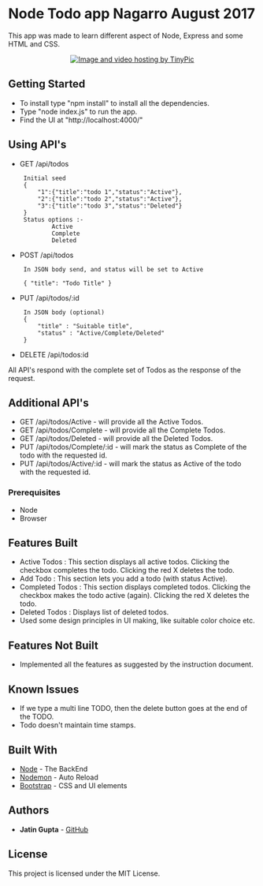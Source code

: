 # Node Todo app Nagarro August 2017

This app was made to learn different aspect of Node, Express and some HTML and CSS.

<p align="center">
<a href="http://imgur.com/a/IgVD8" target="_blank"><img src="http://imgur.com/a/IgVD8" border="0" alt="Image and video hosting by TinyPic"></a>

</p>


## Getting Started

* To install type "npm install" to install all the dependencies.
* Type "node index.js" to run the app.
* Find the UI at "http://localhost:4000/"

## Using API's

*  GET /api/todos
        
        Initial seed
        {
            "1":{"title":"todo 1","status":"Active"},
            "2":{"title":"todo 2","status":"Active"},
            "3":{"title":"todo 3","status":"Deleted"}
        }
        Status options :-
                Active
                Complete
                Deleted
        
*  POST /api/todos

        In JSON body send, and status will be set to Active
  
        { "title": "Todo Title" }
        
*  PUT /api/todos/:id
        
        In JSON body (optional)
        { 
            "title" : "Suitable title",
            "status" : "Active/Complete/Deleted"
        }
        

*  DELETE /api/todos:id

All API's respond with the complete set of Todos as the response of the request.

## Additional API's

* GET /api/todos/Active - will provide all the Active Todos.
* GET /api/todos/Complete - will provide all the Complete Todos.
* GET /api/todos/Deleted - will provide all the Deleted Todos.
* PUT /api/todos/Complete/:id - will mark the status as Complete of the todo with the requested id.
* PUT /api/todos/Active/:id - will mark the status as Active of the todo with the requested id.

### Prerequisites

* Node
* Browser

## Features Built

* Active Todos : This section displays all active todos. Clicking the checkbox completes the todo. Clicking the red X deletes the todo.
* Add Todo : This section lets you add a todo (with status Active).
* Completed Todos : This section displays completed todos. Clicking the checkbox makes the todo active (again). Clicking the red X deletes the todo.
* Deleted Todos : Displays list of deleted todos.
* Used some design principles in UI making, like suitable color choice etc.

## Features Not Built
* Implemented all the features as suggested by the instruction document.

## Known Issues
* If we type a multi line TODO, then the delete button goes at the end of the TODO.
* Todo doesn't maintain time stamps.

## Built With

* [Node](https://nodejs.org/en/) - The BackEnd
* [Nodemon](https://www.npmjs.com/package/nodemon) - Auto Reload
* [Bootstrap](http://getbootstrap.com/) - CSS and UI elements




## Authors

* **Jatin Gupta**  - [GitHub](https://github.com/jatin7gupta)

## License

This project is licensed under the MIT License.
